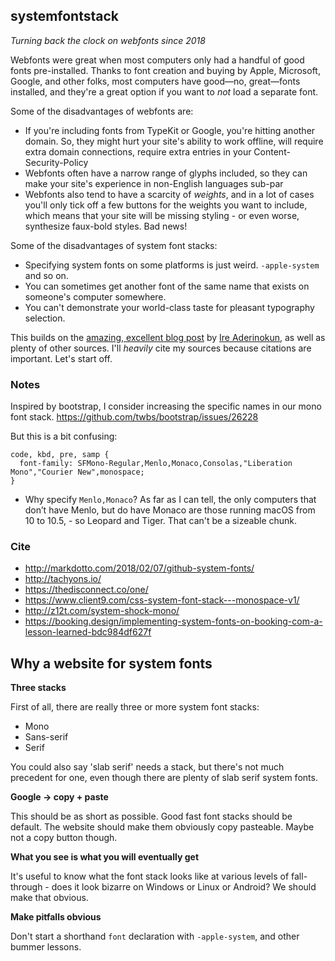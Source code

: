 ## systemfontstack

_Turning back the clock on webfonts since 2018_

Webfonts were great when most computers only had a handful of good fonts
pre-installed. Thanks to font creation and buying by Apple, Microsoft, Google,
and other folks, most computers have good—no, great—fonts installed, and
they're a great option if you want to _not_ load a separate font.

Some of the disadvantages of webfonts are:

- If you're including fonts from TypeKit or Google, you're hitting another domain.
So, they might hurt your site's ability to work offline, will require extra
domain connections, require extra entries in your Content-Security-Policy
- Webfonts often have a narrow range of glyphs included, so they can make your
site's experience in non-English languages sub-par
- Webfonts also tend to have a scarcity of _weights_, and in a lot of cases you'll
only tick off a few buttons for the weights you want to include, which means that
your site will be missing styling - or even worse, synthesize faux-bold styles.
Bad news!

Some of the disadvantages of system font stacks:

- Specifying system fonts on some platforms is just weird. `-apple-system` and so on.
- You can sometimes get another font of the same name that exists on someone's computer
  somewhere.
- You can't demonstrate your world-class taste for pleasant typography selection.

This builds on the [amazing, excellent blog post](https://bitsofco.de/the-new-system-font-stack/)
by [Ire Aderinokun](https://ireaderinokun.com/), as well as plenty of other sources.
I'll _heavily_ cite my sources because citations are important. Let's start off.

### Notes

Inspired by bootstrap, I consider increasing the specific names in our mono font stack. https://github.com/twbs/bootstrap/issues/26228

But this is a bit confusing:

```
code, kbd, pre, samp {
  font-family: SFMono-Regular,Menlo,Monaco,Consolas,"Liberation Mono","Courier New",monospace;
}
```

- Why specify `Menlo,Monaco`? As far as I can tell, the only computers that don’t have Menlo, but do have Monaco are those running macOS from 10 to 10.5, - so Leopard and Tiger. That can't be a sizeable chunk.

### Cite

* http://markdotto.com/2018/02/07/github-system-fonts/
* http://tachyons.io/
* https://thedisconnect.co/one/
* https://www.client9.com/css-system-font-stack---monospace-v1/
* http://z12t.com/system-shock-mono/
* https://booking.design/implementing-system-fonts-on-booking-com-a-lesson-learned-bdc984df627f

## Why a website for system fonts

**Three stacks**

First of all, there are really three or more system font stacks:

- Mono
- Sans-serif
- Serif

You could also say 'slab serif' needs a stack, but there's not much precedent
for one, even though there are plenty of slab serif system fonts.

**Google -> copy + paste**

This should be as short as possible. Good fast font stacks should be default.
The website should make them obviously copy pasteable. Maybe not a copy button
though.

**What you see is what you will eventually get**

It's useful to know what the font stack looks like at various levels of fall-through -
does it look bizarre on Windows or Linux or Android? We should make that obvious.

**Make pitfalls obvious**

Don't start a shorthand `font` declaration with `-apple-system`, and other bummer
lessons.

